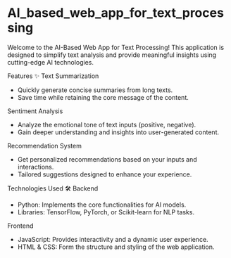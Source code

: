 # AI_based_web_app_for_text_processing
Welcome to the AI-Based Web App for Text Processing! This application is designed to simplify text analysis and provide meaningful insights using cutting-edge AI technologies.

Features ✨
Text Summarization
- Quickly generate concise summaries from long texts.
- Save time while retaining the core message of the content.

Sentiment Analysis
- Analyze the emotional tone of text inputs (positive, negative).
- Gain deeper understanding and insights into user-generated content.

Recommendation System
- Get personalized recommendations based on your inputs and interactions.
- Tailored suggestions designed to enhance your experience.

Technologies Used 🛠️
Backend
- Python: Implements the core functionalities for AI models.
- Libraries: TensorFlow, PyTorch, or Scikit-learn for NLP tasks.

Frontend
- JavaScript: Provides interactivity and a dynamic user experience.
- HTML & CSS: Form the structure and styling of the web application.
